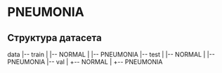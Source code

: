 # PNEUMONIA

## Структура датасета


data
|-- train
|   |-- NORMAL
|   |-- PNEUMONIA
|-- test
|   |-- NORMAL
|   |-- PNEUMONIA
|-- val
|   +-- NORMAL
|   +-- PNEUMONIA
